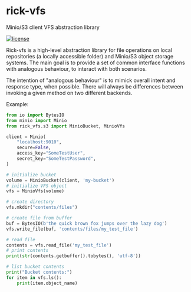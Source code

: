 # rick-vfs

Minio/S3 client VFS abstraction library

[![license](https://img.shields.io/pypi/l/rick_vfs.svg)](https://git.oddbit.org/OddBit/rick_vfs/src/branch/master/LICENSE)

Rick-vfs is a high-level abstraction library for file operations on local repositories (a locally accessible folder) and 
Minio/S3 object storage systems. The main goal is to provide a set of common interface functions with analogous behaviour,
to interact with both scenarios.

The intention of "analogous behaviour" is to mimick overall intent and response type, when possible. There will always
be differences between invoking a given method on two different backends.



Example:
```python
from io import BytesIO
from minio import Minio
from rick_vfs.s3 import MinioBucket, MinioVfs

client = Minio(
    "localhost:9010",
    secure=False,
    access_key="SomeTestUser",
    secret_key="SomeTestPassword",
)

# initialize bucket
volume = MinioBucket(client, 'my-bucket')
# initialize VFS object
vfs = MinioVfs(volume)

# create directory
vfs.mkdir("contents/files")

# create file from buffer
buf = BytesIO(b'the quick brown fox jumps over the lazy dog')
vfs.write_file(buf, 'contents/files/my_test_file')

# read file
contents = vfs.read_file('my_test_file')
# print contents
print(str(contents.getbuffer().tobytes(), 'utf-8'))

# list bucket contents
print("Bucket contents:")
for item in vfs.ls():
    print(item.object_name)
```
